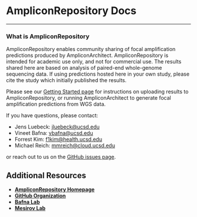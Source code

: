 
# AmpliconRepository Docs

---

### What is AmpliconRepository

AmpliconRepository enables community sharing of focal amplification predictions produced by AmpliconArchitect. AmpliconRepository is intended for academic use only, and not for commercial use. The results shared here are based on analysis of paired-end whole-genome sequencing data. If using predictions hosted here in your own study, please cite the study which initially published the results.

Please see our [Getting Started page](/en/latest/getting-started/) for instructions on uploading results to AmpliconRepository, or running AmpliconArchitect to generate focal amplification predictions from WGS data.

If you have questions, please contact:
- Jens Luebeck: jluebeck@ucsd.edu 
- Vineet Bafna: vbafna@ucsd.edu 
- Forrest Kim: f1kim@health.ucsd.edu 
- Michael Reich: mmreich@cloud.ucsd.edu

or reach out to us on the [GitHub issues page](https://github.com/AmpliconSuite/AmpliconRepository/issues).


## Additional Resources

- [**AmpliconRepository Homepage**](https://ampliconrepository.org/)
- [**GitHub Organization**](https://ampliconrepository.org/)
- [**Bafna Lab**](http://proteomics.ucsd.edu/vbafna/)
- [**Mesirov Lab**](https://mesirovlab.org/)

